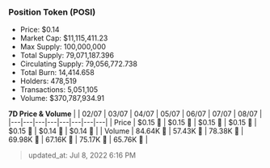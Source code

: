 
  ### Position Token (POSI)
  - Price: $0.14
  - Market Cap: $11,115,411.23
  - Max Supply: 100,000,000
  - Total Supply: 79,071,187.396
  - Circulating Supply: 79,056,772.738
  - Total Burn: 14,414.658
  - Holders: 478,519
  - Transactions: 5,051,105
  - Volume: $370,787,934.91

  **7D Price & Volume**
  | | 02&#x2F;07 | 03&#x2F;07 | 04&#x2F;07 | 05&#x2F;07 | 06&#x2F;07 | 07&#x2F;07 | 08&#x2F;07 |
  |---|---|---|---|---|---|---|---|
  | Price | $0.15 🔻 | $0.15 🔻 | $0.15 🔻 | $0.15 🔻 | $0.15 🚀 | $0.14 🔻 | $0.14 🔻 |
  | Volume | 84.64K 🚀 | 57.43K 🔻 | 78.38K 🚀 | 69.98K 🔻 | 67.16K 🔻 | 75.17K 🚀 | 65.76K 🔻 |

  > updated_at: Jul 8, 2022 6:16 PM
